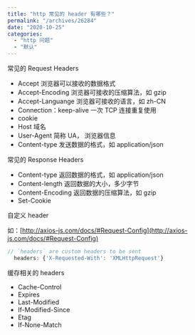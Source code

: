 ```yaml
---
title: "http 常见的 header 有哪些？"
permalink: "/archives/26284"
date: "2020-10-25"
categories: 
  - "http 问题"
  - "默认"
---
```


常见的 Request Headers

- Accept 浏览器可以接收的数据格式
- Accept-Encoding 浏览器可接收的压缩算法，如 gzip
- Accept-Languange 浏览器可接收的语言，如 zh-CN
- Connection：keep-alive 一次 TCP 连接重复使用
- cookie
- Host 域名
- User-Agent 简称 UA， 浏览器信息
- Content-type 发送数据的格式，如 application/json

常见的 Response Headers

- Content-type 返回数据的格式，如 application/json
- Content-length 返回数据的大小，多少字节
- Content-Encoding 返回数据的压缩算法，如 gzip
- Set-Cookie

自定义 header

如：[http://axios-js.com/docs/#Request-Config](http://axios-js.com/docs/#Request-Config)

``` js
// `headers` are custom headers to be sent
  headers: {'X-Requested-With': 'XMLHttpRequest'}
```

缓存相关的 headers

- Cache-Control
- Expires
- Last-Modified
- If-Modified-Since
- Etag
- If-None-Match
